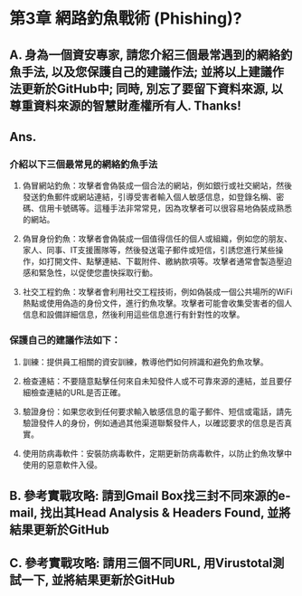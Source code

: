 # 第3章 網路釣魚戰術 (Phishing)?

## A. 身為一個資安專家, 請您介紹三個最常遇到的網絡釣魚手法, 以及您保護自己的建議作法; 並將以上建議作法更新於GitHub中; 同時, 別忘了要留下資料來源, 以尊重資料來源的智慧財產權所有人. Thanks!

## Ans.

### 介紹以下三個最常見的網絡釣魚手法

1. 偽冒網站釣魚：攻擊者會偽裝成一個合法的網站，例如銀行或社交網站，然後發送釣魚郵件或網站連結，引導受害者輸入個人敏感信息，如登錄名稱、密碼、信用卡號碼等。這種手法非常常見，因為攻擊者可以很容易地偽裝成熟悉的網站。

2. 偽冒身份釣魚：攻擊者會偽裝成一個值得信任的個人或組織，例如您的朋友、家人、同事、IT支援團隊等，然後發送電子郵件或短信，引誘您進行某些操作，如打開文件、點擊連結、下載附件、繳納款項等。攻擊者通常會製造壓迫感和緊急性，以促使您盡快採取行動。

3. 社交工程釣魚：攻擊者會利用社交工程技術，例如偽裝成一個公共場所的WiFi熱點或使用偽造的身份文件，進行釣魚攻擊。攻擊者可能會收集受害者的個人信息和設備詳細信息，然後利用這些信息進行有針對性的攻擊。

### 保護自己的建議作法如下：

1. 訓練：提供員工相關的資安訓練，教導他們如何辨識和避免釣魚攻擊。

2. 檢查連結：不要隨意點擊任何來自未知發件人或不可靠來源的連結，並且要仔細檢查連結的URL是否正確。

3. 驗證身份：如果您收到任何要求輸入敏感信息的電子郵件、短信或電話，請先驗證發件人的身份，例如通過其他渠道聯繫發件人，以確認要求的信息是否真實。

4. 使用防病毒軟件：安裝防病毒軟件，定期更新防病毒軟件，以防止釣魚攻擊中使用的惡意軟件入侵。


## B. 參考實戰攻略: 請到Gmail Box找三封不同來源的e-mail, 找出其Head Analysis & Headers Found, 並將結果更新於GitHub


## C. 參考實戰攻略: 請用三個不同URL, 用Virustotal測試一下, 並將結果更新於GitHub

